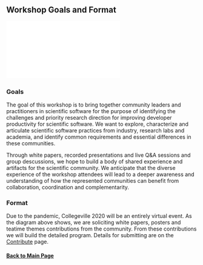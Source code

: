 ## Workshop Goals and Format

![](assets/CollegevilleWorkshopOverview.pdf)

### Goals

The goal of this workshop is to bring together community leaders and practitioners in scientific software for the purpose of identifying the challenges and priority research direction for improving developer productivity for scientific software.  We want to explore, characterize and articulate scientific software practices from industry, research labs and academia, and identify common requirements and essential differences in these communities.

Through white papers, recorded presentations and live Q&A sessions and group descussions, we hope to build a body of shared experience and artifacts for the scientific community. We anticipate that the diverse experience of the workshop attendees will lead to a deeper awareness and understanding of how the represented communities can benefit from collaboration, coordination and complementarity.

### Format

Due to the pandemic, Collegeville 2020 will be an entirely virtual event.  As the diagram above shows, we are soliciting white papers, posters and teatime themes contributions from the community.  From these contributions we will build the detailed program.  Details for submitting are on the [Contribute](Contribute.md) page.


#### [Back to Main Page](index.md)
